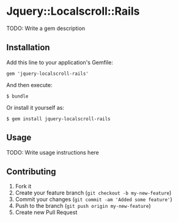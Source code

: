 # Jquery::Localscroll::Rails

TODO: Write a gem description

## Installation

Add this line to your application's Gemfile:

    gem 'jquery-localscroll-rails'

And then execute:

    $ bundle

Or install it yourself as:

    $ gem install jquery-localscroll-rails

## Usage

TODO: Write usage instructions here

## Contributing

1. Fork it
2. Create your feature branch (`git checkout -b my-new-feature`)
3. Commit your changes (`git commit -am 'Added some feature'`)
4. Push to the branch (`git push origin my-new-feature`)
5. Create new Pull Request
